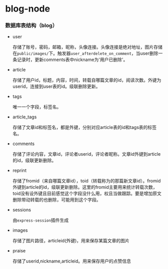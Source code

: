 # blog-node

### 数据库表结构（blog）
- user

    存储了账号，密码，邮箱，昵称，头像连接。头像连接是绝对地址，图片存储在`public/images/`下。触发器`user_afterdelete_on_comment`，当user删除一条记录时，更新comments表中nickname为'用户已删除'。
- article

    存储了用户id，标题，内容，时间，转载自哪篇文章的id，阅读次数。外键为userid，连接到user表的id。级联删除更新。
- tags

    唯一一个字段，标签名。
- article_tags

    存储了文章id和标签名，都是外键，分别对应article表的id和tags表的标签名。
- comments

    存储了评论内容，文章id，评论者userid，评论者昵称。文章id外键到article的id，级联更新删除。
- reprint

    存储了fromid（来自哪篇文章id），toid（转载称为的那篇新文章id）。fromid外键到article的id，级联更新删除。这里的fromid主要用来统计转载次数，toid没有设外键且目前感觉这个字段没什么用，权且当做跟踪。要是增加原文删除带动转载的也删除，可能用到这个字段。
- sessions

    由`express-session`插件生成
- images

    存储了图片路径，articleid(外键)，用来保存某篇文章的图片
- praise

    存储了userid,nickname,articleid。用来保存用户的点赞信息


